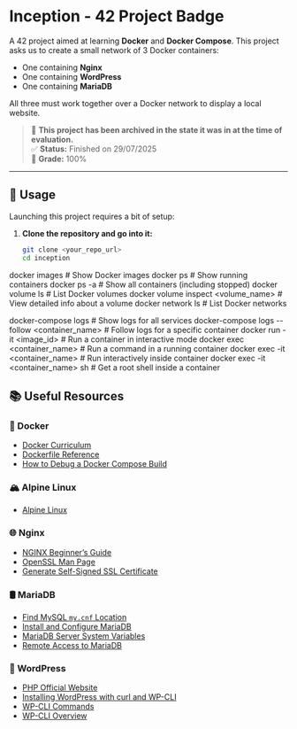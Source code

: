 # Inception - 42 Project Badge

A 42 project aimed at learning **Docker** and **Docker Compose**. This project asks us to create a small network of 3 Docker containers:

- One containing **Nginx**
- One containing **WordPress**
- One containing **MariaDB**

All three must work together over a Docker network to display a local website.

> 📁 **This project has been archived in the state it was in at the time of evaluation.**  
> ✅ **Status:** Finished on 29/07/2025  
> 🏁 **Grade:** 100%

---

## 🚀 Usage

Launching this project requires a bit of setup:

1. **Clone the repository and go into it:**

   ```bash
   git clone <your_repo_url>
   cd inception


docker images                         # Show Docker images
docker ps                             # Show running containers
docker ps -a                          # Show all containers (including stopped)
docker volume ls                      # List Docker volumes
docker volume inspect <volume_name>  # View detailed info about a volume
docker network ls                     # List Docker networks

docker-compose logs                                # Show logs for all services
docker-compose logs --follow <container_name>      # Follow logs for a specific container
docker run -it <image_id>                          # Run a container in interactive mode
docker exec <container_name> <command>             # Run a command in a running container
docker exec -it <container_name> <command>         # Run interactively inside container
docker exec -it <container_name> sh                # Get a root shell inside a container


## 📚 Useful Resources

### 🐋 Docker
- [Docker Curriculum](https://docker-curriculum.com/)
- [Dockerfile Reference](https://docs.docker.com/engine/reference/builder/)
- [How to Debug a Docker Compose Build](https://docs.docker.com/compose/reference/)

### 🏔️ Alpine Linux
- [Alpine Linux](https://alpinelinux.org/)

### 🌐 Nginx
- [NGINX Beginner’s Guide](https://nginx.org/en/docs/beginners_guide.html)
- [OpenSSL Man Page](https://www.openssl.org/docs/man1.1.1/man1/openssl.html)
- [Generate Self-Signed SSL Certificate](https://www.openssl.org/)

### 🛢️ MariaDB
- [Find MySQL `my.cnf` Location](https://mariadb.com/kb/en/configuring-mariadb-with-option-files/)
- [Install and Configure MariaDB](https://mariadb.com/kb/en/installing-and-using-mariadb/)
- [MariaDB Server System Variables](https://mariadb.com/kb/en/server-system-variables/)
- [Remote Access to MariaDB](https://phoenixnap.com/kb/mariadb-allow-remote-access)

### 📝 WordPress
- [PHP Official Website](https://www.php.net/)
- [Installing WordPress with curl and WP-CLI](https://developer.wordpress.org/cli/)
- [WP-CLI Commands](https://developer.wordpress.org/cli/commands/)
- [WP-CLI Overview](https://wp-cli.org/)


